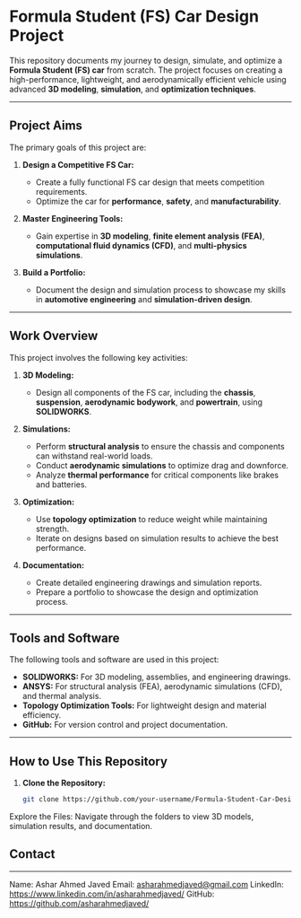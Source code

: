 # Formula Student (FS) Car Design Project  
This repository documents my journey to design, simulate, and optimize a **Formula Student (FS) car** from scratch. The project focuses on creating a high-performance, lightweight, and aerodynamically efficient vehicle using advanced **3D modeling**, **simulation**, and **optimization techniques**.  

---

## Project Aims  
The primary goals of this project are:  
1. **Design a Competitive FS Car:**  
   - Create a fully functional FS car design that meets competition requirements.  
   - Optimize the car for **performance**, **safety**, and **manufacturability**.  

2. **Master Engineering Tools:**  
   - Gain expertise in **3D modeling**, **finite element analysis (FEA)**, **computational fluid dynamics (CFD)**, and **multi-physics simulations**.  

3. **Build a Portfolio:**  
   - Document the design and simulation process to showcase my skills in **automotive engineering** and **simulation-driven design**.  

---

## Work Overview  
This project involves the following key activities:  
1. **3D Modeling:**  
   - Design all components of the FS car, including the **chassis**, **suspension**, **aerodynamic bodywork**, and **powertrain**, using **SOLIDWORKS**.  

2. **Simulations:**  
   - Perform **structural analysis** to ensure the chassis and components can withstand real-world loads.  
   - Conduct **aerodynamic simulations** to optimize drag and downforce.  
   - Analyze **thermal performance** for critical components like brakes and batteries.  

3. **Optimization:**  
   - Use **topology optimization** to reduce weight while maintaining strength.  
   - Iterate on designs based on simulation results to achieve the best performance.  

4. **Documentation:**  
   - Create detailed engineering drawings and simulation reports.  
   - Prepare a portfolio to showcase the design and optimization process.  

---

## Tools and Software  
The following tools and software are used in this project:  
- **SOLIDWORKS:** For 3D modeling, assemblies, and engineering drawings.  
- **ANSYS:** For structural analysis (FEA), aerodynamic simulations (CFD), and thermal analysis.  
- **Topology Optimization Tools:** For lightweight design and material efficiency.  
- **GitHub:** For version control and project documentation.  

---

## How to Use This Repository  
1. **Clone the Repository:**  
   ```bash
   git clone https://github.com/your-username/Formula-Student-Car-Design.git
Explore the Files:
Navigate through the folders to view 3D models, simulation results, and documentation.

## Contact
---
Name: Ashar Ahmed Javed
Email: asharahmedjaved@gmail.com
LinkedIn: https://www.linkedin.com/in/asharahmedjaved/
GitHub: https://github.com/asharahmedjaved/
